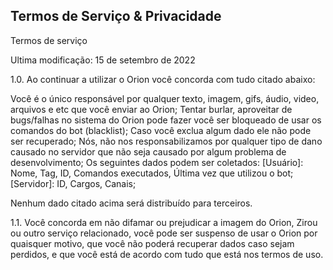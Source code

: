 ## Termos de Serviço & Privacidade

Termos de serviço

Ultima modificação: 15 de setembro de 2022

1.0. Ao continuar a utilizar o Orion você concorda com tudo citado abaixo:

Você é o único responsável por qualquer texto, imagem, gifs, áudio, video, arquivos e etc que você enviar ao Orion;
Tentar burlar, aproveitar de bugs/falhas no sistema do Orion pode fazer você ser bloqueado de usar os comandos do bot (blacklist);
Caso você exclua algum dado ele não pode ser recuperado;
Nós, não nos responsabilizamos por qualquer tipo de dano causado no servidor que não seja causado por algum problema de desenvolvimento;
Os seguintes dados podem ser coletados: [Usuário]: Nome, Tag, ID, Comandos executados, Última vez que utilizou o bot; [Servidor]: ID, Cargos, Canais;

Nenhum dado citado acima será distribuído para terceiros.

1.1. Você concorda em não difamar ou prejudicar a imagem do Orion, Zirou ou outro serviço relacionado, você pode ser suspenso de usar o Orion por quaisquer motivo, que você não poderá recuperar dados caso sejam perdidos, e que você está de acordo com tudo que está nos termos de uso.
